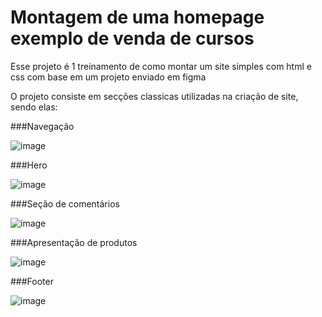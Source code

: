# Montagem de uma homepage exemplo de venda de cursos

Esse projeto é 1 treinamento de como montar um site simples com html e css com base em um projeto enviado em figma

O projeto consiste em secções classicas utilizadas na criação de site, sendo elas:

###Navegação

![image](https://user-images.githubusercontent.com/44062891/223876125-4fdc41a1-1e61-4d96-8651-da75e7ea1bf4.png)

###Hero

![image](https://user-images.githubusercontent.com/44062891/223876247-42146d34-425c-4caf-8cdf-94a56c10ffcb.png)

###Seção de comentários

![image](https://user-images.githubusercontent.com/44062891/223876391-fff8afcf-60fd-4c6e-94f0-ba16dc85fe66.png)

###Apresentação de produtos

![image](https://user-images.githubusercontent.com/44062891/223876432-98626fd6-a09d-452a-99c2-e7010ec7fe5f.png)

###Footer

![image](https://user-images.githubusercontent.com/44062891/223876495-47f1611d-8694-4933-bec2-d0e7b8e10efb.png)
